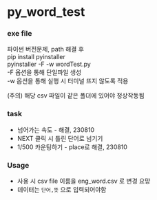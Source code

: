# py_word_test

### exe file
파이썬 버전문제, path 해결 후<br>
pip install pyinstaller<br>
pyinstaller -F -w wordTest.py<br>
-F 옵션을 통해 단일파일 생성<br>
-w 옵션을 통해 실행 시 터미널 뜨지 않도록 적용<br>

(주의) 해당 csv 파일이 같은 폴더에 있어야 정상작동됨

### task
 - 넘어가는 속도 - 해결, 230810
 - NEXT 클릭 시 틀린 단어로 넘기기
 - 1/500 카운팅하기 - place로 해결, 230810

### Usage
- 사용 시 csv file 이름을 eng_word.csv 로 변경 요망
- 데이터는 `단어,뜻` 으로 입력되어야함
